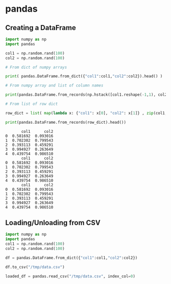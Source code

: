# pandas

## Creating a DataFrame


```python
import numpy as np
import pandas

col1 = np.random.rand(100)
col2 = np.random.rand(100)

# From dict of numpy arrays

print( pandas.DataFrame.from_dict({"col1":col1,"col2":col2}).head() ) 

# From numpy array and list of column names

print(pandas.DataFrame.from_records(np.hstack([col1.reshape(-1,1), col2.reshape(-1,1)]), columns=["col1", "col2"]).head())

# From list of row dict

row_dict = list( map(lambda x: {"col1": x[0], "col2": x[1]} , zip(col1, col2)) )

print(pandas.DataFrame.from_records(row_dict).head())

```

           col1      col2
    0  0.581692  0.093016
    1  0.702302  0.799543
    2  0.393113  0.459291
    3  0.994927  0.263649
    4  0.439754  0.986510
           col1      col2
    0  0.581692  0.093016
    1  0.702302  0.799543
    2  0.393113  0.459291
    3  0.994927  0.263649
    4  0.439754  0.986510
           col1      col2
    0  0.581692  0.093016
    1  0.702302  0.799543
    2  0.393113  0.459291
    3  0.994927  0.263649
    4  0.439754  0.986510


## Loading/Unloading from CSV


```python
import numpy as np
import pandas
col1 = np.random.rand(100)
col2 = np.random.rand(100)

df = pandas.DataFrame.from_dict({"col1":col1,"col2":col2})

df.to_csv("/tmp/data.csv")

loaded_df = pandas.read_csv("/tmp/data.csv", index_col=0)

```
